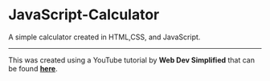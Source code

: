 # JavaScript-Calculator
A simple calculator created in HTML,CSS, and JavaScript.

---

This was created using a YouTube tutorial by **Web Dev Simplified** that can be found **[here](https://youtu.be/j59qQ7YWLxw)**.
